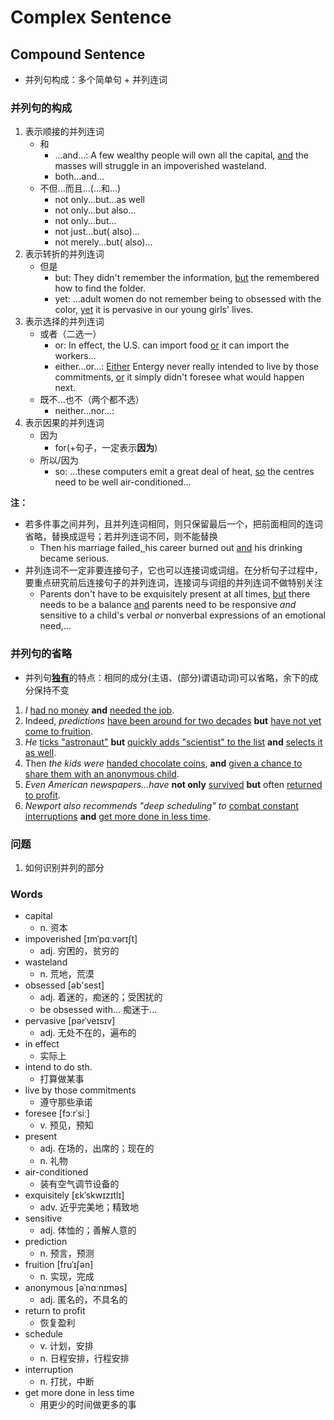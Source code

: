 # Complex Sentence

## Compound Sentence

- 并列句构成：多个简单句 + 并列连词

### 并列句的构成

1. 表示顺接的并列连词
    - 和
        - ...and...: A few wealthy people will own all the capital, <ins>and</ins> the masses will struggle in an impoverished wasteland.
        - both...and...
    - 不但...而且...(...和...)
        - not only...but...as well
        - not only...but also...
        - not only...but...
        - not just...but( also)...
        - not merely...but( also)...
2. 表示转折的并列连词
    - 但是
        - but: They didn't remember the information, <ins>but</ins> the remembered how to find the folder.
        - yet: ...adult women do not remember being to obsessed with the color, <ins>yet</ins> it is pervasive in our young girls' lives.
3. 表示选择的并列连词
    - 或者（二选一）
        - or: In effect, the U.S. can import food <ins>or</ins> it can import the workers...
        - either...or...: <ins>Either</ins> Entergy never really intended to live by those commitments, <ins>or</ins> it simply didn't foresee what would happen next.
    - 既不...也不（两个都不选）
        - neither...nor...: 
4. 表示因果的并列连词
    - 因为
        - for(+句子，一定表示**因为**)
    - 所以/因为
        - so: ...these computers emit a great deal of heat, <ins>so</ins> the centres need to be well air-conditioned...

**注：**

- 若多件事之间并列，且并列连词相同，则只保留最后一个，把前面相同的连词省略，替换成逗号；若并列连词不同，则不能替换
    - Then his marriage failed<ins>, </ins>his career burned out <ins>and</ins> his drinking became serious.
- 并列连词不一定非要连接句子，它也可以连接词或词组。在分析句子过程中，要重点研究前后连接句子的并列连词，连接词与词组的并列连词不做特别关注
    - Parents don't have to be exquisitely present at all times, <ins>but</ins> there needs to be a balance <ins>and</ins> parents need to be responsive *and* sensitive to a child's verbal *or* nonverbal expressions of an emotional need,...

### 并列句的省略

- 并列句<ins>**独有**</ins>的特点：相同的成分(主语、(部分)谓语动词)可以省略，余下的成分保持不变

1. *I* <ins>had no money</ins> **and** <ins>needed the job</ins>.
2. Indeed, *predictions* <ins>have been around for two decades</ins> **but** <ins>have not yet come to fruition</ins>.
3. *He* <ins>ticks "astronaut"</ins> **but** <ins>quickly adds "scientist" to the list</ins> **and** <ins>selects it as well</ins>.
4. Then *the kids were* <ins>handed chocolate coins</ins>, **and** <ins>given a chance to share them with an anonymous child</ins>.
5. *Even American newspapers...have* **not only** <ins>survived</ins> **but** often <ins>returned to profit</ins>.
6. *Newport also recommends "deep scheduling" to* <ins>combat constant interruptions</ins> **and** <ins>get more done in less time</ins>.

### 问题

1. 如何识别并列的部分

### Words

- capital
    - n. 资本
- impoverished [ɪmˈpɑːvərɪʃt]
    - adj. 穷困的，贫穷的
- wasteland
    - n. 荒地，荒漠
- obsessed [əb'sest]
    - adj. 着迷的，痴迷的；受困扰的
    - be obsessed with... 痴迷于...
- pervasive [pərˈveɪsɪv]
    - adj. 无处不在的，遍布的
- in effect
    - 实际上
- intend to do sth.
    - 打算做某事
- live by those commitments
    - 遵守那些承诺
- foresee [fɔːrˈsiː]
    - v. 预见，预知
- present
    - adj. 在场的，出席的；现在的
    - n. 礼物
- air-conditioned
    - 装有空气调节设备的
- exquisitely [ɛkˈskwɪzɪtlɪ]
    - adv. 近乎完美地；精致地
- sensitive
    - adj. 体恤的；善解人意的
- prediction
    - n. 预言，预测
- fruition [fruˈɪʃən]
    - n. 实现，完成
- anonymous [əˈnɑːnɪməs]
    - adj. 匿名的，不具名的
- return to profit
    - 恢复盈利
- schedule
    - v. 计划，安排
    - n. 日程安排，行程安排
- interruption
    - n. 打扰，中断
- get more done in less time
    - 用更少的时间做更多的事
